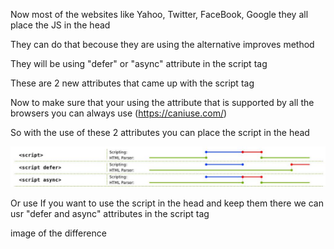 Now most of the websites like Yahoo, Twitter, FaceBook, Google they all place the JS in the head

They can do that becouse they are using the alternative improves method

They will be using "defer" or "async" attribute in the script tag

These are 2 new attributes that came up with the script tag

Now to make sure that your using the attribute that is supported by all the browsers you can always use (https://caniuse.com/)

So with the use of these 2 attributes you can place the script in the head

![Alt text](scriptTagAttr.PNG?raw=true "Script tag attributes")









Or use
If you want to use the script in the head and keep them there we can usr "defer and async" attributes in the script tag

image of the difference
